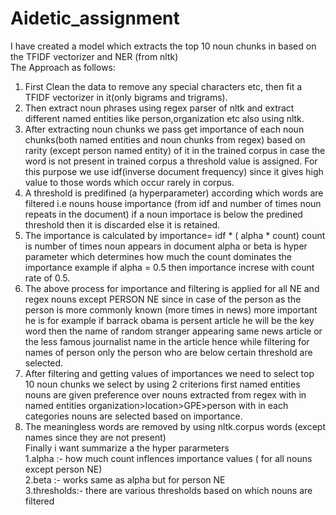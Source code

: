 # Aidetic_assignment
I have created a model which extracts the top 10 noun chunks in  based on the TFIDF vectorizer and NER (from nltk) </br>
The Approach as follows: </br>
1. First Clean the data to remove any special characters etc, then fit a TFIDF vectorizer in it(only bigrams and trigrams).</br>
2. Then extract noun phrases using regex parser of nltk and extract different named entities like person,organization etc also using nltk.</br>
3. After extracting noun chunks we pass get importance of each noun chunks(both named entities and noun chunks from regex) based on rarity (except person named entity) of it in the trained corpus in case the word is not present in trained corpus a threshold value is assigned. For this purpose we use idf(inverse document frequency) since it gives high value to those words which occur rarely in corpus.</br>
4. A threshold is predifined (a hyperparameter) according which words are filtered i.e nouns house importance (from idf and number of times noun repeats in the document) if a noun importace is below the predined threshold then it is discarded else it is retained.</br>
5. The importance is calculated by importance= idf * ( alpha * count) count is number of times noun appears in document alpha or beta is hyper parameter which determines how much the count dominates the importance example if alpha = 0.5 then importance increse with count rate of 0.5.</br>
6. The above process for importance and filtering is applied for all NE and regex nouns except PERSON NE since in  case of the person as the person is more commonly known (more times in news) more important  he is for example if  barrack obama is persent article he will be the key word then the name of random stranger appearing same news article or the less famous journalist name in the article hence while filtering for names of person only the person who are below certain threshold are selected.</br>
7. After filtering and getting values of importances we need to select top 10 noun chunks we select by using 2 criterions  first named entities nouns are given preference over nouns extracted from regex with in named entities organization>location>GPE>person with in each categories nouns are selected based on importance.</br>
8. The meaningless words are removed by using nltk.corpus words (except names since they are not present)</br>
Finally i want summarize a the hyper pararmeters</br>
1.alpha :- how much count inflences importance values ( for all nouns except person NE)</br>
2.beta :- works same as alpha but for person NE</br>
3.thresholds:- there are various thresholds based on which nouns are filtered </br>
